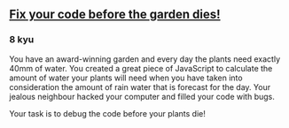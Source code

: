 <h2><a href=https://www.codewars.com/kata/57158fb92ad763bb180004e7/train/javascript target="_blank">Fix your code before the garden dies! </a></h2><h3>8 kyu</h3><p>You have an award-winning garden and every day the plants need exactly 40mm of water. You created a great piece of JavaScript to calculate the amount of water your plants will need when you have taken into consideration the amount of rain water that is forecast for the day. Your jealous neighbour hacked your computer and filled your code with bugs. </p><p>Your task is to debug the code before your plants die!</p>